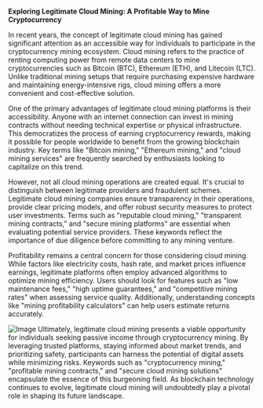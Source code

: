 **Exploring Legitimate Cloud Mining: A Profitable Way to Mine Cryptocurrency**

In recent years, the concept of legitimate cloud mining has gained significant attention as an accessible way for individuals to participate in the cryptocurrency mining ecosystem. Cloud mining refers to the practice of renting computing power from remote data centers to mine cryptocurrencies such as Bitcoin (BTC), Ethereum (ETH), and Litecoin (LTC). Unlike traditional mining setups that require purchasing expensive hardware and maintaining energy-intensive rigs, cloud mining offers a more convenient and cost-effective solution.

One of the primary advantages of legitimate cloud mining platforms is their accessibility. Anyone with an internet connection can invest in mining contracts without needing technical expertise or physical infrastructure. This democratizes the process of earning cryptocurrency rewards, making it possible for people worldwide to benefit from the growing blockchain industry. Key terms like "Bitcoin mining," "Ethereum mining," and "cloud mining services" are frequently searched by enthusiasts looking to capitalize on this trend.

However, not all cloud mining operations are created equal. It's crucial to distinguish between legitimate providers and fraudulent schemes. Legitimate cloud mining companies ensure transparency in their operations, provide clear pricing models, and offer robust security measures to protect user investments. Terms such as "reputable cloud mining," "transparent mining contracts," and "secure mining platforms" are essential when evaluating potential service providers. These keywords reflect the importance of due diligence before committing to any mining venture.

Profitability remains a central concern for those considering cloud mining. While factors like electricity costs, hash rate, and market prices influence earnings, legitimate platforms often employ advanced algorithms to optimize mining efficiency. Users should look for features such as "low maintenance fees," "high uptime guarantees," and "competitive mining rates" when assessing service quality. Additionally, understanding concepts like "mining profitability calculators" can help users estimate returns accurately.


![Image](https://github.com/user-attachments/assets/31692037-0104-4703-abd1-696b6a7dd41b)
Ultimately, legitimate cloud mining presents a viable opportunity for individuals seeking passive income through cryptocurrency mining. By leveraging trusted platforms, staying informed about market trends, and prioritizing safety, participants can harness the potential of digital assets while minimizing risks. Keywords such as "cryptocurrency mining," "profitable mining contracts," and "secure cloud mining solutions" encapsulate the essence of this burgeoning field. As blockchain technology continues to evolve, legitimate cloud mining will undoubtedly play a pivotal role in shaping its future landscape.